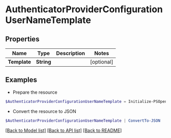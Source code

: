 # AuthenticatorProviderConfigurationUserNameTemplate
## Properties

Name | Type | Description | Notes
------------ | ------------- | ------------- | -------------
**Template** | **String** |  | [optional] 

## Examples

- Prepare the resource
```powershell
$AuthenticatorProviderConfigurationUserNameTemplate = Initialize-PSOpenAPIToolsAuthenticatorProviderConfigurationUserNameTemplate  -Template null
```

- Convert the resource to JSON
```powershell
$AuthenticatorProviderConfigurationUserNameTemplate | ConvertTo-JSON
```

[[Back to Model list]](../README.md#documentation-for-models) [[Back to API list]](../README.md#documentation-for-api-endpoints) [[Back to README]](../README.md)

